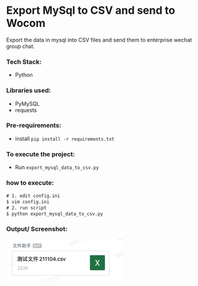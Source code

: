 # Export MySql to CSV and send to Wocom
Export the data in mysql into CSV files and send them to enterprise wechat group chat.

### Tech Stack:
+ Python

### Libraries used:
+ PyMySQL
+ requests

###  Pre-requirements:
+ install `pip install -r requirements.txt`

### To execute the project:
+ Run `export_mysql_data_to_csv.py`

### how to execute:
```shell
# 1. edit config.ini
$ vim config.ini
# 2. run script
$ python export_mysql_data_to_csv.py
```

### Output/ Screenshot:
![Screen shot](pic.png)
